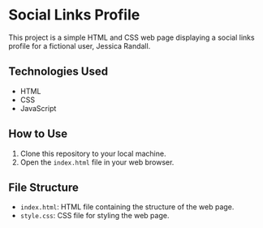 # Social Links Profile

This project is a simple HTML and CSS web page displaying a social links profile for a fictional user, Jessica Randall.



## Technologies Used

- HTML
- CSS
- JavaScript

## How to Use

1. Clone this repository to your local machine.
2. Open the `index.html` file in your web browser.


## File Structure

- `index.html`: HTML file containing the structure of the web page.
- `style.css`: CSS file for styling the web page.






